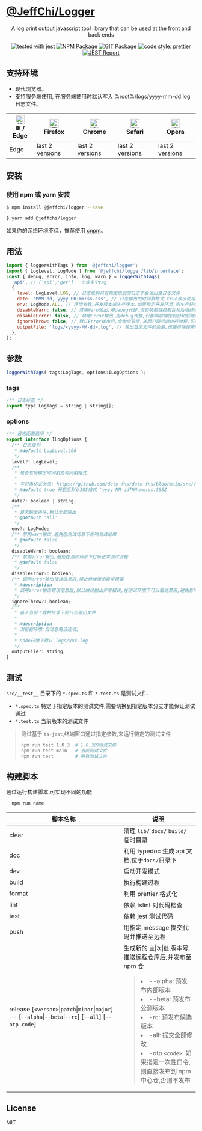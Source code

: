 <h1 >
  <a href="https://github.com/poechiang/jeffchi-logger#readme" target="_blank">@JeffChi/Logger</a>
</h1>

<div align="center">

A log print output javascript tool library that can be used at the front and back ends

[![tested with jest](https://img.shields.io/badge/tested_with-jest-99424f.svg?logo=jest)](https://github.com/facebook/jest)
[![NPM Package](https://github.com/poechiang/jeffchi-logger/actions/workflows/npm-publish.yml/badge.svg?branch=main)](https://github.com/poechiang/jeffchi-logger/actions/workflows/npm-publish.yml)
[![GIT Package](https://github.com/poechiang/jeffchi-logger/actions/workflows/npm-publish-github-packages.yml/badge.svg?branch=main&event=pull_request)](https://github.com/poechiang/jeffchi-logger/actions/workflows/npm-publish-github-packages.yml)
[![code style: prettier](https://img.shields.io/badge/code_style-prettier-ff69b4.svg?style=flat-square)](https://github.com/prettier/prettier)
[![JEST Report](https://github.com/poechiang/jeffchi-logger/actions/workflows/jest-report.yml/badge.svg)](https://github.com/poechiang/jeffchi-logger/actions/workflows/jest-report.yml)
</div>

## 支持环境

- 现代浏览器。
- 支持服务端使用, 在服务端使用时默认写入 %root%/logs/yyyy-mm-dd.log 日志文件。

| [<img src="https://raw.githubusercontent.com/alrra/browser-logos/master/src/edge/edge_48x48.png" alt="IE / Edge" width="24px" height="24px" />](http://godban.github.io/browsers-support-badges/)</br>IE / Edge | [<img src="https://raw.githubusercontent.com/alrra/browser-logos/master/src/firefox/firefox_48x48.png" alt="Firefox" width="24px" height="24px" />](http://godban.github.io/browsers-support-badges/)</br>Firefox | [<img src="https://raw.githubusercontent.com/alrra/browser-logos/master/src/chrome/chrome_48x48.png" alt="Chrome" width="24px" height="24px" />](http://godban.github.io/browsers-support-badges/)</br>Chrome | [<img src="https://raw.githubusercontent.com/alrra/browser-logos/master/src/safari/safari_48x48.png" alt="Safari" width="24px" height="24px" />](http://godban.github.io/browsers-support-badges/)</br>Safari | [<img src="https://raw.githubusercontent.com/alrra/browser-logos/master/src/opera/opera_48x48.png" alt="Opera" width="24px" height="24px" />](http://godban.github.io/browsers-support-badges/)</br>Opera |
| --------------------------------------------------------------------------------------------------------------------------------------------------------------------------------------------------------------- | ----------------------------------------------------------------------------------------------------------------------------------------------------------------------------------------------------------------- | ------------------------------------------------------------------------------------------------------------------------------------------------------------------------------------------------------------- | ------------------------------------------------------------------------------------------------------------------------------------------------------------------------------------------------------------- | --------------------------------------------------------------------------------------------------------------------------------------------------------------------------------------------------------- |
| Edge                                                                                                                                                                                                            | last 2 versions                                                                                                                                                                                                   | last 2 versions                                                                                                                                                                                               | last 2 versions                                                                                                                                                                                               | last 2 versions                                                                                                                                                                                           |

## 安装

### 使用 npm 或 yarn 安装

```bash
$ npm install @jeffchi/logger --save
```

```bash
$ yarn add @jeffchi/logger
```

如果你的网络环境不佳，推荐使用 [cnpm](https://github.com/cnpm/cnpm)。

## 用法

```javascript
import { loggerWithTags } from '@jeffchi/logger';
import { LogLevel, LogMode } from '@jeffchi/logger/lib/interface';
const { debug, error, info, log, warn } = loggerWithTags(
  'api', // ['api','get'] 一个或多个tag
  {
    level: LogLevel.LOG, // 日志级别只有指定级别的日志才会输出至日志文件
    date: 'MMM dd, yyyy HH:mm:ss.sss', // 日志输出的时间戳格式,true表示使用默认utc IOS日期时间格式,false表示不输出时间戳
    env: LogMode.ALL, // 环境参数,开发版本或生产版本,如果指定开发环境,则生产环境不输出任何内容,也不会写入到日志文件
    disableWarn: false, // 禁用Warn输出,用debug代替,仅影响前端控制台和后端终端,不影响实际内容打印.在跑测试时应该启用,避免影响测试结果
    disableError: false, // 禁用Error输出,用debug代替,仅影响前端控制台和后端终端,不影响实际内容打印.在跑测试时应该启用,避免影响测试结果
    ignoreThrow: false, // 默认Error输出后,会抛出异常,从而打断后端执行流程,可指定true取消该行为,在跑测试时应该启用,避免影响测试测试流程
    outputFile: 'logs/<yyyy-MM-dd>.log', // 输出日志文件的位置,仅服务端使用时有效
  },
);
```

## 参数

```javascript
loggerWithTags( tags:LogTags, options:ILogOptions );
```

### tags

```javascript
/** 日志标签 */
export type LogTags = string | string[];
```

### options

```javascript
/** 日志配置选项 */
export interface ILogOptions {
  /** 日志级别
   * @default LogLevel.LOG
   */
  level?: LogLevel;
  /**
   * 是否支持输出时间戳及时间戳格式
   *
   * 字符串格式参见: https://github.com/date-fns/date-fns/blob/main/src/format/index.ts
   * @default true 开启后默认IOS格式 'yyyy-MM-ddTHH:mm:ss.SSSZ'
   */
  date?: boolean | string;
  /**
   * 日志输出条件,默认全部输出
   * @default 'all'
   */
  env?: LogMode;
  /** 禁用warn输出,避免在测试场景下影响测试结果
   * @default false
   */
  disableWarn?: boolean;
  /** 禁用error输出,避免在测试场景下打断正常测试流程
   * @default false
   */
  disableError?: boolean;
  /** 调用error输出错误信息后,禁止继续抛出异常错误
   * @description
   * 调用error输出错误信息后,默认继续抛出异常错误,在测试环境下可以临地禁用,避免影响正常的测试流程
   */
  ignoreThrow?: boolean;
  /**
   * 基于当前工程根目录下的日志输出文件
   *
   * @description
   * 浏览器环境:自动忽略该选项;
   *
   * node环境下默认 logs/xxx.log
   */
  outputFile?: string;
}
```

## 测试

`src/__test__` 目录下的 `*.spec.ts` 和 `*.test.ts` 是测试文件.

- `*.spec.ts` 特定于指定版本的测试文件,需要切换到指定版本分支才能保证测试通过
- `*.test.ts` 当前版本的测试文件

> 测试基于 `ts-jest`,终端窗口通过指定参数,来运行特定的测试文件
>
> ```bash
> npm run test 1.0.3  # 1.0.3的测试文件
> npm run test main   # 当前测试文件
> npm run test        # 所有测试文件
> ```

## 构建脚本

通过运行构建脚本,可实现不同的功能

```bash
  npm run name
```

| 脚本名称                                                                                                  | 说明                                                                                                                                                                                                                                                                                              |
| --------------------------------------------------------------------------------------------------------- | ------------------------------------------------------------------------------------------------------------------------------------------------------------------------------------------------------------------------------------------------------------------------------------------------- |
| clear                                                                                                     | 清理 `lib/` `docs/` `build/`临时目录                                                                                                                                                                                                                                                              |
| doc                                                                                                       | 利用 typedoc 生成 api 文档,位于`docs/`目录下                                                                                                                                                                                                                                                      |
| dev                                                                                                       | 启动开发模式                                                                                                                                                                                                                                                                                      |
| build                                                                                                     | 执行构建过程                                                                                                                                                                                                                                                                                      |
| format                                                                                                    | 利用 prettier 格式化                                                                                                                                                                                                                                                                              |
| lint                                                                                                      | 依赖 tslint 对代码检查                                                                                                                                                                                                                                                                            |
| test                                                                                                      | 依赖 jest 测试代码                                                                                                                                                                                                                                                                                |
| push                                                                                                      | 用指定 message 提交代码并推送至远程                                                                                                                                                                                                                                                               |
| release [`<verson>`\|`patch`\|`minor`\|`major`] -- [`--alpha`\|`--beta`\|`--rc`] [`--all`] [`--otp code`] | 生成新的 `主`\|`次`\|`批` 版本号,推送远程仓库后,并发布至 npm 仓 <blockquote><li> --alpha: 预发布内部版本</li><li> --beta: 预发布公测版本</li><li> -rc: 预发布候选版本</li><li> -all: 提交全部修改</li><li> -otp `<code>`: 如果指定一次性口令,则直接发布到 npm 中心仓,否则不发布</li></blockquote> |

## License

MIT
